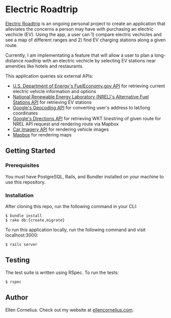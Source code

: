 # Electric Roadtrip
[Electric Roadtrip](https://electric-roadtrip.herokuapp.com/) is an ongoing personal project to create an application that alleviates the concerns a person may have with purchasing an electric vechicle (EV). Using the app, a user can 1) compare electric vechicles and see a map of different ranges and 2) find EV charging stations along a given route. 

Currently, I am implementating a feature that will allow a user to plan a long-distance roadtrip with an electric vechicle by selecting EV stations near amenities like hotels and restaurants. 

This application queries six external APIs:
* [U.S. Department of Energy's FuelEconomy.gov API](https://www.fueleconomy.gov/feg/ws/index.shtml) for retrieving current electric vehicle information and options
* [National Renewable Energy Laboratory (NREL)'s Alternative Fuel Stations API](https://developer.nrel.gov/docs/transportation/alt-fuel-stations-v1/) for retrieving EV stations
* [Google's Geocoding API](https://developers.google.com/maps/documentation/geocoding/intro) for converting user's address to lat/long coordinates
* [Google's Directions API](https://developers.google.com/maps/documentation/directions/intro) for retrieving WKT linestring of given route for NREL API request and rendering route via Mapbox
* [Car Imagery API](http://www.carimagery.com/) for rendering vehicle images
* [Mapbox](https://www.mapbox.com/developers/) for rendering maps

## Getting Started

### Prerequisites
You must have PostgreSQL, Rails, and Bundler installed on your machine to use this repository.

### Installation
After cloning this repo, run the following command in your CLI:
```
$ bundle install
$ rake db:{create,migrate}
```

To run this application locally, run the following command and visit localhost:3000:
```
$ rails server
```

## Testing
The test suite is written using RSpec. To run the tests:
```
$ rspec
```

## Author
Ellen Cornelius. Check out my website at [ellencornelius.com](https://www.ellencornelius.com/).
